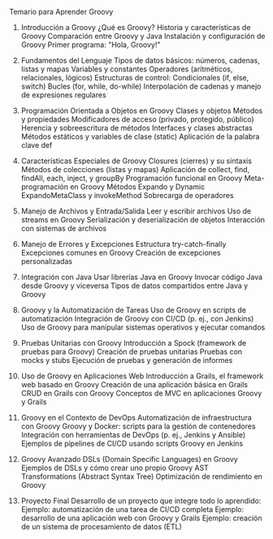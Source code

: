 Temario para Aprender Groovy
1. Introducción a Groovy
¿Qué es Groovy?
Historia y características de Groovy
Comparación entre Groovy y Java
Instalación y configuración de Groovy
Primer programa: "Hola, Groovy!"

2. Fundamentos del Lenguaje
Tipos de datos básicos: números, cadenas, listas y mapas
Variables y constantes
Operadores (aritméticos, relacionales, lógicos)
Estructuras de control:
Condicionales (if, else, switch)
Bucles (for, while, do-while)
Interpolación de cadenas y manejo de expresiones regulares

3. Programación Orientada a Objetos en Groovy
Clases y objetos
Métodos y propiedades
Modificadores de acceso (privado, protegido, público)
Herencia y sobreescritura de métodos
Interfaces y clases abstractas
Métodos estáticos y variables de clase (static)
Aplicación de la palabra clave def

4. Características Especiales de Groovy
Closures (cierres) y su sintaxis
Métodos de colecciones (listas y mapas)
Aplicación de collect, find, findAll, each, inject, y groupBy
Programación funcional en Groovy
Meta-programación en Groovy
Métodos Expando y Dynamic
ExpandoMetaClass y invokeMethod
Sobrecarga de operadores

5. Manejo de Archivos y Entrada/Salida
Leer y escribir archivos
Uso de streams en Groovy
Serialización y deserialización de objetos
Interacción con sistemas de archivos

6. Manejo de Errores y Excepciones
Estructura try-catch-finally
Excepciones comunes en Groovy
Creación de excepciones personalizadas

7. Integración con Java
Usar librerías Java en Groovy
Invocar código Java desde Groovy y viceversa
Tipos de datos compartidos entre Java y Groovy

8. Groovy y la Automatización de Tareas
Uso de Groovy en scripts de automatización
Integración de Groovy con CI/CD (p. ej., con Jenkins)
Uso de Groovy para manipular sistemas operativos y ejecutar comandos

9. Pruebas Unitarias con Groovy
Introducción a Spock (framework de pruebas para Groovy)
Creación de pruebas unitarias
Pruebas con mocks y stubs
Ejecución de pruebas y generación de informes

10. Uso de Groovy en Aplicaciones Web
Introducción a Grails, el framework web basado en Groovy
Creación de una aplicación básica en Grails
CRUD en Grails con Groovy
Conceptos de MVC en aplicaciones Groovy y Grails

11. Groovy en el Contexto de DevOps
Automatización de infraestructura con Groovy
Groovy y Docker: scripts para la gestión de contenedores
Integración con herramientas de DevOps (p. ej., Jenkins y Ansible)
Ejemplos de pipelines de CI/CD usando scripts Groovy en Jenkins

12. Groovy Avanzado
DSLs (Domain Specific Languages) en Groovy
Ejemplos de DSLs y cómo crear uno propio
Groovy AST Transformations (Abstract Syntax Tree)
Optimización de rendimiento en Groovy

13. Proyecto Final
Desarrollo de un proyecto que integre todo lo aprendido:
Ejemplo: automatización de una tarea de CI/CD completa
Ejemplo: desarrollo de una aplicación web con Groovy y Grails
Ejemplo: creación de un sistema de procesamiento de datos (ETL)
